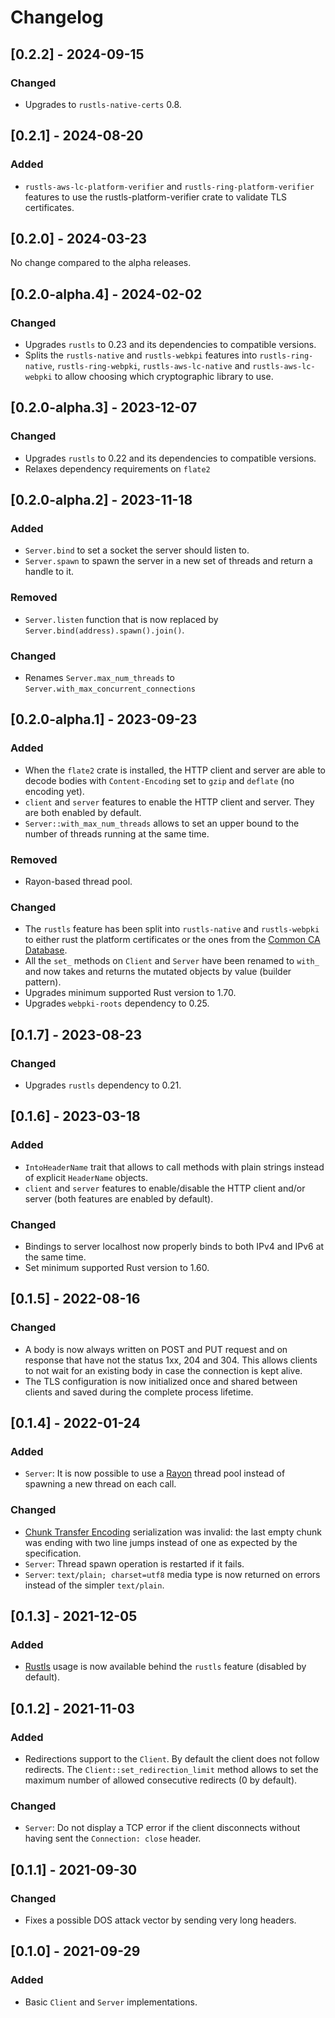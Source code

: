 # Changelog

## [0.2.2] - 2024-09-15

### Changed

- Upgrades to `rustls-native-certs` 0.8.

## [0.2.1] - 2024-08-20

### Added

- `rustls-aws-lc-platform-verifier` and `rustls-ring-platform-verifier` features to use the rustls-platform-verifier
  crate to validate TLS certificates.

## [0.2.0] - 2024-03-23

No change compared to the alpha releases.

## [0.2.0-alpha.4] - 2024-02-02

### Changed

- Upgrades `rustls` to 0.23 and its dependencies to compatible versions.
- Splits the `rustls-native` and `rustls-webkpi` features
  into `rustls-ring-native`, `rustls-ring-webpki`, `rustls-aws-lc-native` and `rustls-aws-lc-webpki` to allow choosing
  which cryptographic library to use.

## [0.2.0-alpha.3] - 2023-12-07

### Changed

- Upgrades `rustls` to 0.22 and its dependencies to compatible versions.
- Relaxes dependency requirements on `flate2`

## [0.2.0-alpha.2] - 2023-11-18

### Added

- `Server.bind` to set a socket the server should listen to.
- `Server.spawn` to spawn the server in a new set of threads and return a handle to it.

### Removed

- `Server.listen` function that is now replaced by `Server.bind(address).spawn().join()`.

### Changed

- Renames `Server.max_num_threads` to `Server.with_max_concurrent_connections`

## [0.2.0-alpha.1] - 2023-09-23

### Added

- When the `flate2` crate is installed, the HTTP client and server are able to decode bodies with `Content-Encoding` set
  to `gzip` and `deflate` (no encoding yet).
- `client` and  `server` features to enable the HTTP client and server. They are both enabled by default.
- `Server::with_max_num_threads` allows to set an upper bound to the number of threads running at the same time.

### Removed

- Rayon-based thread pool.

### Changed

- The `rustls` feature has been split into `rustls-native` and `rustls-webpki` to either rust the platform certificates
  or the ones from the [Common CA Database](https://www.ccadb.org/).
- All the `set_` methods on `Client` and `Server` have been renamed to `with_` and now takes and returns the mutated
  objects by value (builder pattern).
- Upgrades minimum supported Rust version to 1.70.
- Upgrades `webpki-roots` dependency to 0.25.

## [0.1.7] - 2023-08-23

### Changed

- Upgrades `rustls` dependency to 0.21.

## [0.1.6] - 2023-03-18

### Added

- `IntoHeaderName` trait that allows to call methods with plain strings instead of explicit `HeaderName` objects.
- `client` and `server` features to enable/disable the HTTP client and/or server (both features are enabled by default).

### Changed

- Bindings to server localhost now properly binds to both IPv4 and IPv6 at the same time.
- Set minimum supported Rust version to 1.60.

## [0.1.5] - 2022-08-16

### Changed

- A body is now always written on POST and PUT request and on response that have not the status 1xx, 204 and 304.
  This allows clients to not wait for an existing body in case the connection is kept alive.
- The TLS configuration is now initialized once and shared between clients and saved during the complete process
  lifetime.

## [0.1.4] - 2022-01-24

### Added

- `Server`: It is now possible to use a [Rayon](https://github.com/rayon-rs/rayon) thread pool instead of spawning a new
  thread on each call.

### Changed

- [Chunk Transfer Encoding](https://httpwg.org/http-core/draft-ietf-httpbis-messaging-latest.html#chunked.encoding)
  serialization was invalid: the last empty chunk was ending with two line jumps instead of one as expected by the
  specification.
- `Server`: Thread spawn operation is restarted if it fails.
- `Server`: `text/plain; charset=utf8` media type is now returned on errors instead of the simpler `text/plain`.

## [0.1.3] - 2021-12-05

### Added

- [Rustls](https://github.com/rustls/rustls) usage is now available behind the `rustls` feature (disabled by default).

## [0.1.2] - 2021-11-03

### Added

- Redirections support to the `Client`. By default the client does not follow redirects.
  The `Client::set_redirection_limit` method allows to set the maximum number of allowed consecutive redirects (0 by
  default).

### Changed

- `Server`: Do not display a TCP error if the client disconnects without having sent the `Connection: close` header.

## [0.1.1] - 2021-09-30

### Changed

- Fixes a possible DOS attack vector by sending very long headers.

## [0.1.0] - 2021-09-29

### Added

- Basic `Client` and `Server` implementations.
